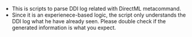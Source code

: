 * This is scripts to parse DDI log related with DirectML metacommand.
* Since it is an experienece-based logic, the script only understands the DDI log what he have already seen. Please double check if the generated information is what you expect.
